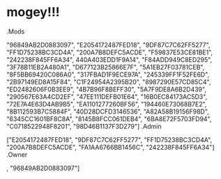 # mogey!!!
.Mods


 "96849AB2D0883097", "E2054172487FED18", "9DF87C7C62FF5277", "FF1D75238BC3CD4A", "200A7B8DEFC5ACDE",
"F59837E53CE81BE1", "242238F845FF6A34", 440A403EDD1F9A14", "F84ADD949C8ED295", "3F78B11EB2A480A1", "D677123B25866E7F", "5A1EB27F03781CEB", "8F5BB69420C086A0", "317FBAD1F9ECE97A", "245339FF1F52FE6D", "2B97149ED8A15F84",
"C1F24954A2395B20", "8987290E57CD85C4", "ED2482606F0B3EE9", "4B7B96F8BEFF30", "5A7F9DE8A6B2D439", "290567E63A4CD2EF", "47EE111DEFB01E64", 
"16B0EC84173AC5D3", "72E7A4E63D4AB9B5", "EA1101277260BF56", "194460E73068B7E2", "8B112593B7C5884F", "40D28DCFD3146536", "A82A58B19156F98D", "6345CC1601BF8C8A", "8145B8FCC061DEB4", 
"6BA8E72F5703FD94", "C0718522948F8201", "98D46B1137F3D279"] 
.Admin


["E2054172487FED18", "9DF87C7C62FF5277", "FF1D75238BC3CD4A", "200A7B8DEFC5ACDE", "FA1AA6766BB1456C", "242238F845FF6A34"] 
.Owner


, "96849AB2D0883097"] 
